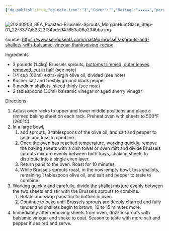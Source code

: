 ```yaml
---
{"dg-publish":true,"dg-note-icon":"3","Cover":"","Rating":"★★★★★","permalink":"/recipes/roasted-brussel-sprouts/","dgPassFrontmatter":true,"noteIcon":"3","created":"2025-02-19","updated":null}
---
```


![20240903_SEA_Roasted-Brussels-Sprouts_MorganHuntGlaze_Step-01_22-8377a52323f34ade947653a06a234bba.jpg](/img/user/Recipes/media/20240903_SEA_Roasted-Brussels-Sprouts_MorganHuntGlaze_Step-01_22-8377a52323f34ade947653a06a234bba.jpg)

source: https://www.seriouseats.com/roasted-brussels-sprouts-and-shallots-with-balsamic-vinegar-thanksgiving-recipe

Ingredients
- 3 pounds (1.4kg) Brussels sprouts, [bottoms trimmed, outer leaves removed, cut in half](https://www.seriouseats.com/how-to-prepare-brussels-sprouts) (see note)
- 1/4 cup (60ml) extra-virgin olive oil, divided (see note)
- Kosher salt and freshly ground black pepper
- 8 medium shallots, sliced thinly (see note)
- 2 tablespoons (30ml) balsamic vinegar or aged sherry vinegar

Directions
1. Adjust oven racks to upper and lower middle positions and place a rimmed baking sheet on each rack. Preheat oven with sheets to 500°F (260°C).
2. In a large bowl, 
	1. add sprouts, 3 tablespoons of the olive oil, and salt and pepper to taste and toss to combine. 
	2. Once the oven has reached temperature, working quickly, remove the baking sheets with a dish towel or oven mitt and divide Brussels sprouts mixture evenly between both trays, shaking sheets to distribute into a single even layer. 
	3. Return pans to the oven. Roast for 10 minutes. 
	4. While Brussels sprouts roast, in the now-empty bowl, toss shallots, remaining 1 tablespoon olive oil, and salt and pepper to taste to combine.
3. Working quickly and carefully, divide the shallot mixture evenly between the two sheets and stir with the Brussels sprouts to combine.
	1. Rotate and swap pans top to bottom in oven. 
	2. Continue to bake until Brussels sprouts are deeply charred and fully tender and shallots begin to brown, 10 to 15 minutes more.
4. Immediately after removing sheets from oven, drizzle sprouts with balsamic vinegar and shake to coat. Season to taste with more salt and pepper if desired and serve.